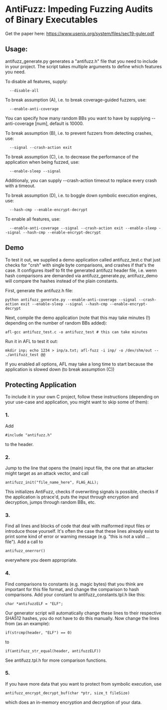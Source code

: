 
# AntiFuzz: Impeding Fuzzing Audits of Binary Executables

Get the paper here: https://www.usenix.org/system/files/sec19-guler.pdf

## Usage:
antifuzz_generate.py generates a "antifuzz.h" file that you need to include in your project. The script takes multiple arguments to define which features you need.

To disable all features, supply:

      --disable-all

  
To break assumption (A), i.e. to break coverage-guided fuzzers, use:

      --enable-anti-coverage

You can specify how many random BBs you want to have by supplying --anti-coverage [num], default is 10000.

To break assumption (B), i.e. to prevent fuzzers from detecting crashes, use:

      --signal --crash-action exit

To break assumption (C), i.e. to decrease the performance of the application when being fuzzed, use:

      --enable-sleep --signal

Additionaly, you can supply --crash-action timeout to replace every crash with a timeout.

To break assumption (D), i.e. to boggle down symbolic execution engines, use:

      --hash-cmp --enable-encrypt-decrypt

To enable all features, use:

      --enable-anti-coverage --signal --crash-action exit --enable-sleep --signal --hash-cmp --enable-encrypt-decrypt

## Demo
To test it out, we supplied a demo application called antifuzz_test.c that just checks for "crsh" with single byte comparisons, and crashes if that's the case. It configures itself to fit the generated antifuzz header file, i.e. wenn hash comparisons are demanded via antifuzz_generate.py, antifuzz_demo will compare the hashes instead of the plain constants.

First, generate the antifuzz.h file:

    python antifuzz_generate.py --enable-anti-coverage --signal --crash-action exit --enable-sleep --signal --hash-cmp --enable-encrypt-decrypt

Next, compile the demo application (note that this may take minutes (!) depending on the number of random BBs added):

    afl-gcc antifuzz_test.c -o antifuzz_test # this can take minutes

Run it in AFL to test it out:

    mkdir inp; echo 1234 > inp/a.txt; afl-fuzz -i inp/ -o /dev/shm/out -- ./antifuzz_test @@

If you enabled all options, AFL may take a long time to start because the application is slowed down (to break assumption (C))

## Protecting Application
To include it in your own C project, follow these instructions (depending on your use-case and application, you might want to skip some of them):

### 1.
Add 

    #include "antifuzz.h"
    
 to the header.

### 2. 
Jump to the line that opens the (main) input file, the one that an attacker might target as an attack vector, and call 
  
    antifuzz_init("file_name_here", FLAG_ALL); 

This initializes AntiFuzz, checks if overwriting signals is possible, checks if the application is ptrace'd, puts the input through encryption and decryption, jumps through random BBs, etc.

### 3.
Find all lines and blocks of code that deal with malformed input files or introduce those yourself. It's often the case that these lines already exist to print some kind of error or warning message (e.g. "this is not a valid ... file"). Add a call to 

    antifuzz_onerror()

everywhere you deem appropriate.

### 4.
Find comparisons to constants (e.g. magic bytes) that you think are important for this file format, and change the comparison to hash comparisons. Add your constant to antifuzz_constants.tpl.h like this:

    char *antifuzzELF = "ELF";

Our generator script will automatically change these lines to their respective SHA512 hashes, you do not have to do this manually.
Now change the lines from (as an example):

    if(strcmp(header, "ELF") == 0)

to

    if(antifuzz_str_equal(header, antifuzzELF))

See antifuzz.tpl.h for more comparison functions.

### 5.
If you have more data that you want to protect from symbolic execution, use 
  
    antifuzz_encrypt_decrypt_buf(char *ptr, size_t fileSize) 

which does an in-memory encryption and decryption of your data.